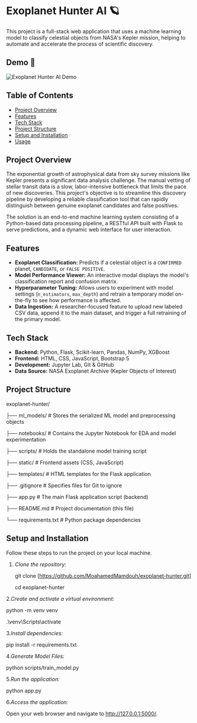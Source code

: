 # Exoplanet Hunter AI 🪐

This project is a full-stack web application that uses a machine learning model to classify celestial objects from NASA's Kepler mission, helping to automate and accelerate the process of scientific discovery.

## Demo 🎥

![Exoplanet Hunter AI Demo](demo1.gif)

## Table of Contents
- [Project Overview](#project-overview)
- [Features](#features)
- [Tech Stack](#tech-stack)
- [Project Structure](#project-structure)
- [Setup and Installation](#setup-and-installation)
- [Usage](#usage)

## Project Overview
The exponential growth of astrophysical data from sky survey missions like Kepler presents a significant data analysis challenge. The manual vetting of stellar transit data is a slow, labor-intensive bottleneck that limits the pace of new discoveries. This project's objective is to streamline this discovery pipeline by developing a reliable classification tool that can rapidly distinguish between genuine exoplanet candidates and false positives.

The solution is an end-to-end machine learning system consisting of a Python-based data processing pipeline, a RESTful API built with Flask to serve predictions, and a dynamic web interface for user interaction.

## Features
- **Exoplanet Classification:** Predicts if a celestial object is a `CONFIRMED` planet, `CANDIDATE`, or `FALSE POSITIVE`.
- **Model Performance Viewer:** An interactive modal displays the model's classification report and confusion matrix.
- **Hyperparameter Tuning:** Allows users to experiment with model settings (`n_estimators`, `max_depth`) and retrain a temporary model on-the-fly to see how performance is affected.
- **Data Ingestion:** A researcher-focused feature to upload new labeled CSV data, append it to the main dataset, and trigger a full retraining of the primary model.

## Tech Stack
- **Backend:** Python, Flask, Scikit-learn, Pandas, NumPy, XGBoost
- **Frontend:** HTML, CSS, JavaScript, Bootstrap 5
- **Development:** Jupyter Lab, Git & GitHub
- **Data Source:** NASA Exoplanet Archive (Kepler Objects of Interest)

## Project Structure
exoplanet-hunter/


├── ml_models/               # Stores the serialized ML model and preprocessing objects

├── notebooks/               # Contains the Jupyter Notebook for EDA and model experimentation

├── scripts/                 # Holds the standalone model training script

├── static/                  # Frontend assets (CSS, JavaScript)

├── templates/               # HTML templates for the Flask application

├── .gitignore               # Specifies files for Git to ignore

├── app.py                   # The main Flask application script (backend)

├── README.md                # Project documentation (this file)

└── requirements.txt         # Python package dependencies

## Setup and Installation

Follow these steps to run the project on your local machine.

1. *Clone the repository:*
   
   git clone [https://github.com/MoahamedMamdouh/exoplanet-hunter.git]

   cd exoplanet-hunter

2.*Create and activate a virtual environment:*

   python -m venv venv

   .\venv\Scripts\activate

3.*Install dependencies:*

  pip install -r requirements.txt

4.*Generate Model Files:*

  python scripts/train_model.py

5.*Run the application:*

  python app.py

6.*Access the application:*

  Open your web browser and navigate to http://127.0.0.1:5000/.
